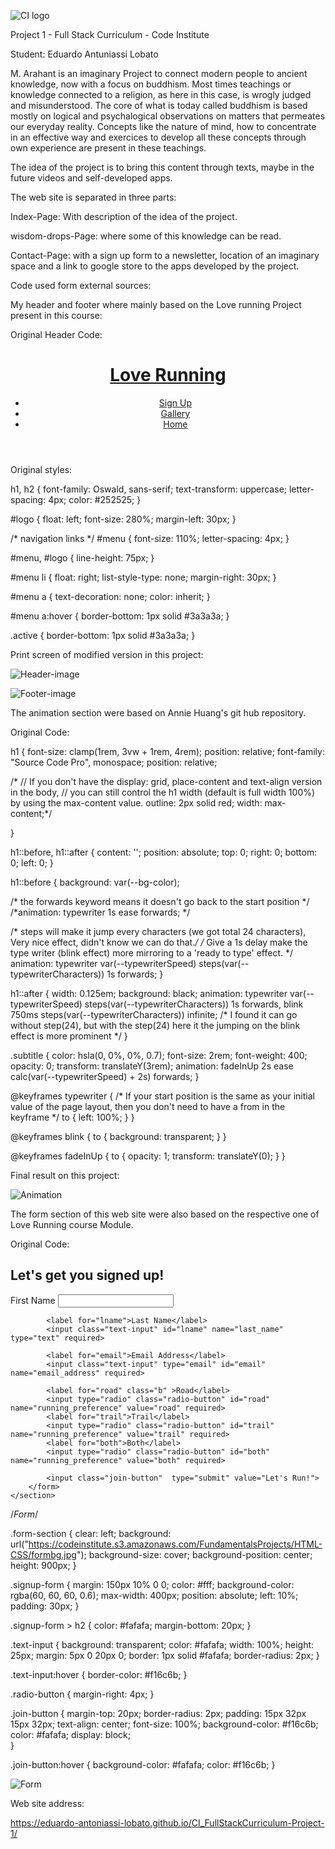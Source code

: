 ![CI logo](https://codeinstitute.s3.amazonaws.com/fullstack/ci_logo_small.png)

Project 1 - Full Stack Curriculum - Code Institute

Student: Eduardo Antuniassi Lobato

M. Arahant is an imaginary Project to connect modern people to ancient knowledge, now with a focus on buddhism. Most times teachings or knowledge connected to a religion, as here in this case, is wrogly judged and misunderstood. The core of what is today called buddhism is based mostly on logical and psychalogical observations on matters that permeates our everyday reality. Concepts like the nature of mind, how to concentrate in an effective way and exercices to develop all these concepts through own experience are present in these teachings.

The idea of the project is to bring this content through texts, maybe in the future videos and self-developed apps.

The web site is separated in three parts:

Index-Page: With description of the idea of the project.

wisdom-drops-Page: where some of this knowledge can be read.

Contact-Page: with a sign up form to a newsletter, location of an imaginary space and a link to google store to the apps developed by the project.

Code used form external sources:

My header and footer where mainly based on the Love running Project present in this course:

Original Header Code:

<header>
        <a href="index.html">
        <h1 id="logo">Love Running</h1>   
    </a>
    <nav>
        <ul id="menu">
            <li>
                <a href="signup.html">Sign Up</a>
            </li>
            <li>
                <a href="gallery.html">Gallery</a>
            </li>           
            <li> 
                <a href="index.html" class="active">Home</a>
            </li>
        </ul>
    </nav>
    </header>

 Original styles:

h1, h2 {
    font-family: Oswald, sans-serif;
    text-transform: uppercase;
    letter-spacing: 4px;
    color: #252525;
}
   
#logo {
    float: left;
    font-size: 280%;
    margin-left: 30px;
}

/* navigation links */
#menu {
    font-size: 110%;
    letter-spacing: 4px;
}

#menu, #logo {
    line-height: 75px;
}

#menu li {
    float: right;
    list-style-type: none;
    margin-right: 30px;
}

#menu a {
    text-decoration: none;
    color: inherit;
}

#menu a:hover {
    border-bottom: 1px solid #3a3a3a;
}

.active {
    border-bottom: 1px solid #3a3a3a;
}

Print screen of modified version in this project:

![Header-image](./assets/images/Header-print.png)

![Footer-image](./assets/images/Footer-print.png)

The animation section were based on Annie Huang's git hub repository.

Original Code:

h1 {
  font-size: clamp(1rem, 3vw + 1rem, 4rem);
  position: relative;
  font-family: "Source Code Pro", monospace;
  position: relative;

/*  // If you don't have the display: grid, place-content and text-align version in the body,
  // you can still control the h1 width (default is full width 100%) by using the max-content value.
  outline: 2px solid red;
  width: max-content;*/

}

h1::before,
h1::after {
  content: '';
  position: absolute;
  top: 0;
  right: 0;
  bottom: 0;
  left: 0;
}

h1::before {
  background: var(--bg-color);

  /* the forwards keyword means it doesn't go back to the start position */
  /*animation: typewriter 1s ease forwards; */

  /* steps will make it jump every characters (we got total 24 characters), Very nice effect, didn't know we can do that.*/
  /* Give a 1s delay make the type writer (blink effect) more mirroring to a 'ready to type' effect. */
  animation: typewriter var(--typewriterSpeed) steps(var(--typewriterCharacters)) 1s forwards;
}

h1::after {
  width: 0.125em;
  background: black;
  animation:
    typewriter var(--typewriterSpeed) steps(var(--typewriterCharacters)) 1s forwards,
    blink 750ms steps(var(--typewriterCharacters)) infinite; /* I found it can go without step(24), but with the step(24) here it the jumping on the blink effect is more prominent */
}

.subtitle {
  color: hsla(0, 0%, 0%, 0.7);
  font-size: 2rem;
  font-weight: 400;
  opacity: 0;
  transform: translateY(3rem);
  animation: fadeInUp 2s ease calc(var(--typewriterSpeed) + 2s) forwards;
}


@keyframes typewriter {
  /* If your start position is the same as your initial value of the page layout, then you don't need to have a from in the keyframe */
  to {
    left: 100%;
  }
}

@keyframes blink {
  to {
    background: transparent;
  }
}

@keyframes fadeInUp {
  to {
    opacity: 1;
    transform: translateY(0);
  }
}

Final result on this project:

![Animation](./assets/images/Animation-print.png)


The form section of this web site were also based on the respective one of Love Running course Module.

Original Code:

<section class="form-section">
        <form method="POST" action="https://formdump.codeinstitute.net/" class="signup-form">
            <h2>Let's get you signed up! <i class="fas fa-heartbeat"></i></h2>
            <label for="fname">First Name</label>
            <input class="text-input" id="fname" name="first_name" type="text" required>
            
            <label for="lname">Last Name</label>
            <input class="text-input" id="lname" name="last_name" type="text" required>
            
            <label for="email">Email Address</label>
            <input class="text-input" type="email" id="email" name="email_address" required>
            
            <label for="road" class="b" >Road</label>
            <input type="radio" class="radio-button" id="road" name="running_preference" value="road" required>
            <label for="trail">Trail</label>
            <input type="radio" class="radio-button" id="trail" name="running_preference" value="trail" required>
            <label for="both">Both</label>
            <input type="radio" class="radio-button" id="both" name="running_preference" value="both" required>
            
            <input class="join-button"  type="submit" value="Let's Run!">
        </form>
    </section>

/*Form*/

.form-section {
    clear: left;
    background: url("https://codeinstitute.s3.amazonaws.com/FundamentalsProjects/HTML-CSS/formbg.jpg");
    background-size: cover;
    background-position: center;
    height: 900px;
}

.signup-form {
    margin: 150px 10% 0 0;
    color: #fff;
    background-color: rgba(60, 60, 60, 0.6);
    max-width: 400px;
    position: absolute;
    left: 10%;
    padding: 30px;
}

.signup-form > h2 {
    color: #fafafa;
    margin-bottom: 20px;
}

.text-input {
    background: transparent;
    color: #fafafa;
    width: 100%;
    height: 25px;
    margin: 5px 0 20px 0;
    border: 1px solid #fafafa;
    border-radius: 2px; 
}

.text-input:hover {
    border-color: #f16c6b;
}

.radio-button {
    margin-right: 4px;
}

.join-button {
    margin-top: 20px;
    border-radius: 2px;
    padding: 15px 32px 15px 32px;
    text-align: center;
    font-size: 100%;
    background-color: #f16c6b;
    color: #fafafa;
    display: block;    
}

.join-button:hover {
    background-color: #fafafa;
    color: #f16c6b;
}


![Form](/assets/images/Form-print.png)


Web site address:

https://eduardo-antoniassi-lobato.github.io/CI_FullStackCurriculum-Project-1/
